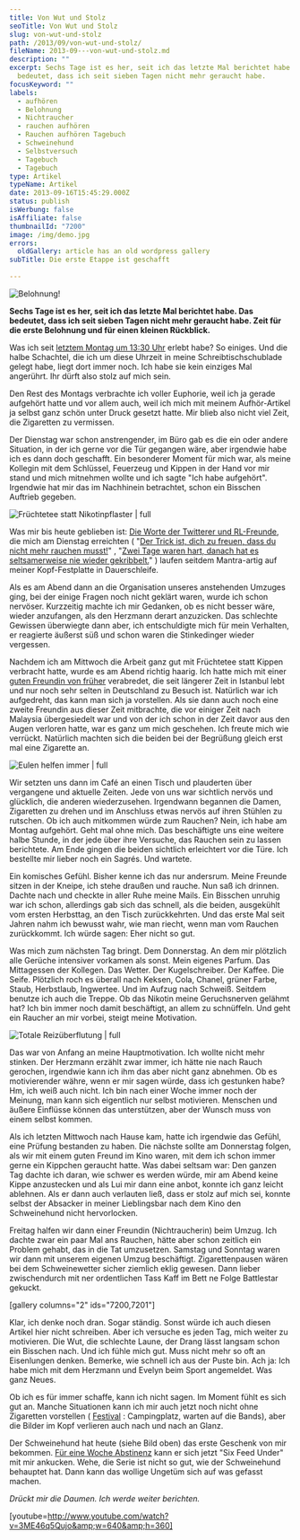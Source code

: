 ```yaml
---
title: Von Wut und Stolz
seoTitle: Von Wut und Stolz
slug: von-wut-und-stolz
path: /2013/09/von-wut-und-stolz/
fileName: 2013-09---von-wut-und-stolz.md
description: ""
excerpt: Sechs Tage ist es her, seit ich das letzte Mal berichtet habe. Das
  bedeutet, dass ich seit sieben Tagen nicht mehr geraucht habe.
focusKeyword: ""
labels:
  - aufhören
  - Belohnung
  - Nichtraucher
  - rauchen aufhören
  - Rauchen aufhören Tagebuch
  - Schweinehund
  - Selbstversuch
  - Tagebuch
  - Tagebuch
type: Artikel
typeName: Artikel
date: 2013-09-16T15:45:29.000Z
status: publish
isWerbung: false
isAffiliate: false
thumbnailId: "7200"
image: /img/demo.jpg
errors:
  oldGallery: article has an old wordpress gallery
subTitle: Die erste Etappe ist geschafft
  
---
```


![Belohnung!](http://cardamonchai.files.wordpress.com/2013/09/9769518254_c7376914be_o.jpg?w=300 "Belohnung!")

**Sechs Tage ist es her, seit ich das letzte Mal berichtet habe. Das bedeutet,
dass ich seit sieben Tagen nicht mehr geraucht habe. Zeit für die erste
Belohnung und für einen kleinen Rückblick.**

Was ich seit
[letztem Montag um 13:30 Uhr](//2013/09/09/mein-pakt-mit-dem-schweinehund/)
erlebt habe? So einiges. Und die halbe Schachtel, die ich um diese Uhrzeit in
meine Schreibtischschublade gelegt habe, liegt dort immer noch. Ich habe sie
kein einziges Mal angerührt. Ihr dürft also stolz auf mich sein.

Den Rest des Montags verbrachte ich voller Euphorie, weil ich ja gerade
aufgehört hatte und vor allem auch, weil ich mich mit meinem Aufhör-Artikel ja
selbst ganz schön unter Druck gesetzt hatte. Mir blieb also nicht viel Zeit, die
Zigaretten zu vermissen.

Der Dienstag war schon anstrengender, im Büro gab es die ein oder andere
Situation, in der ich gerne vor die Tür gegangen wäre, aber irgendwie habe ich
es dann doch geschafft. Ein besonderer Moment für mich war, als meine Kollegin
mit dem Schlüssel, Feuerzeug und Kippen in der Hand vor mir stand und mich
mitnehmen wollte und ich sagte "Ich habe aufgehört". Irgendwie hat mir das im
Nachhinein betrachtet, schon ein Bisschen Auftrieb gegeben.

![Früchtetee statt Nikotinpflaster | full](http://cardamonchai.files.wordpress.com/2013/09/tc3bcren.jpg "Früchtetee statt Nikotinpflaster")

Was mir bis heute geblieben ist:
[Die Worte der Twitterer und RL-Freunde](//2013/09/10/der-trick-ist-dich-zu-freuen-dass-du-nicht-mehr-rauchen-musst/),
die mich am Dienstag erreichten (
"[Der Trick ist, dich zu freuen, dass du nicht mehr rauchen musst!](https://twitter.com/Patoempf)"
,
"[Zwei Tage waren hart, danach hat es seltsamerweise nie wieder gekribbelt.](https://twitter.com/twittschicat)"
) laufen seitdem Mantra-artig auf meiner Kopf-Festplatte in Dauerschleife.

Als es am Abend dann an die Organisation unseres anstehenden Umzuges ging, bei
der einige Fragen noch nicht geklärt waren, wurde ich schon nervöser. Kurzzeitig
machte ich mir Gedanken, ob es nicht besser wäre, wieder anzufangen, als den
Herzmann derart anzuzicken. Das schlechte Gewissen überwiegte dann aber, ich
entschuldigte mich für mein Verhalten, er reagierte äußerst süß und schon waren
die Stinkedinger wieder vergessen.

Nachdem ich am Mittwoch die Arbeit ganz gut mit Früchtetee statt Kippen
verbracht hatte, wurde es am Abend richtig haarig. Ich hatte mich mit einer
[guten Freundin von früher](//2013/06/05/istanbul-mit-anderen-augen/)
verabredet, die seit längerer Zeit in Istanbul lebt und nur noch sehr selten in
Deutschland zu Besuch ist. Natürlich war ich aufgedreht, das kann man sich ja
vorstellen. Als sie dann auch noch eine zweite Freundin aus dieser Zeit
mitbrachte, die vor einiger Zeit nach Malaysia übergesiedelt war und von der ich
schon in der Zeit davor aus den Augen verloren hatte, war es ganz um mich
geschehen. Ich freute mich wie verrückt. Natürlich machten sich die beiden bei
der Begrüßung gleich erst mal eine Zigarette an.

![Eulen helfen immer | full](http://cardamonchai.files.wordpress.com/2013/09/eulen.jpg "Eulen helfen immer")

Wir setzten uns dann im Café an einen Tisch und plauderten über vergangene und
aktuelle Zeiten. Jede von uns war sichtlich nervös und glücklich, die anderen
wiederzusehen. Irgendwann begannen die Damen, Zigaretten zu drehen und im
Anschluss etwas nervös auf ihren Stühlen zu rutschen. Ob ich auch mitkommen
würde zum Rauchen? Nein, ich habe am Montag aufgehört. Geht mal ohne mich. Das
beschäftigte uns eine weitere halbe Stunde, in der jede über ihre Versuche, das
Rauchen sein zu lassen berichtete. Am Ende gingen die beiden sichtlich
erleichtert vor die Türe. Ich bestellte mir lieber noch ein Sagrés. Und wartete.

Ein komisches Gefühl. Bisher kenne ich das nur andersrum. Meine Freunde sitzen
in der Kneipe, ich stehe draußen und rauche. Nun saß ich drinnen. Dachte nach
und checkte in aller Ruhe meine Mails. Ein Bisschen unruhig war ich schon,
allerdings gab sich das schnell, als die beiden, ausgekühlt vom ersten
Herbsttag, an den Tisch zurückkehrten. Und das erste Mal seit Jahren nahm ich
bewusst wahr, wie man riecht, wenn man vom Rauchen zurückkommt. Ich würde sagen:
Eher nicht so gut.

Was mich zum nächsten Tag bringt. Dem Donnerstag. An dem mir plötzlich alle
Gerüche intensiver vorkamen als sonst. Mein eigenes Parfum. Das Mittagessen der
Kollegen. Das Wetter. Der Kugelschreiber. Der Kaffee. Die Seife. Plötzlich roch
es überall nach Keksen, Cola, Chanel, grüner Farbe, Staub, Herbstlaub,
Ingwertee. Und im Aufzug nach Schweiß. Seitdem benutze ich auch die Treppe. Ob
das Nikotin meine Geruchsnerven gelähmt hat? Ich bin immer noch damit
beschäftigt, an allem zu schnüffeln. Und geht ein Raucher an mir vorbei, steigt
meine Motivation.

![Totale Reizüberflutung | full](http://cardamonchai.files.wordpress.com/2013/09/ikea.jpg "Totale Reizüberflutung")

Das war von Anfang an meine Hauptmotivation. Ich wollte nicht mehr stinken. Der
Herzmann erzählt zwar immer, ich hätte nie nach Rauch gerochen, irgendwie kann
ich ihm das aber nicht ganz abnehmen. Ob es motivierender währe, wenn er mir
sagen würde, dass ich gestunken habe? Hm, ich weiß auch nicht. Ich bin nach
einer Woche immer noch der Meinung, man kann sich eigentlich nur selbst
motivieren. Menschen und äußere Einflüsse können das unterstützen, aber der
Wunsch muss von einem selbst kommen.

Als ich letzten Mittwoch nach Hause kam, hatte ich irgendwie das Gefühl, eine
Prüfung bestanden zu haben. Die nächste sollte am Donnerstag folgen, als wir mit
einem guten Freund im Kino waren, mit dem ich schon immer gerne ein Kippchen
geraucht hatte. Was dabei seltsam war: Den ganzen Tag dachte ich daran, wie
schwer es werden würde, mir am Abend keine Kippe anzustecken und als Lui mir
dann eine anbot, konnte ich ganz leicht ablehnen. Als er dann auch verlauten
ließ, dass er stolz auf mich sei, konnte selbst der Absacker in meiner
Lieblingsbar nach dem Kino den Schweinehund nicht hervorlocken.

Freitag halfen wir dann einer Freundin (Nichtraucherin) beim Umzug. Ich dachte
zwar ein paar Mal ans Rauchen, hätte aber schon zeitlich ein Problem gehabt, das
in die Tat umzusetzen. Samstag und Sonntag waren wir dann mit unserem eigenen
Umzug beschäftigt. Zigarettenpausen wären bei dem Schweinewetter sicher ziemlich
eklig gewesen. Dann lieber zwischendurch mit ner ordentlichen Tass Kaff im Bett
ne Folge Battlestar gekuckt.

[gallery columns="2" ids="7200,7201"]

Klar, ich denke noch dran. Sogar ständig. Sonst würde ich auch diesen Artikel
hier nicht schreiben. Aber ich versuche es jeden Tag, mich weiter zu motivieren.
Die Wut, die schlechte Laune, der Drang lässt langsam schon ein Bisschen nach.
Und ich fühle mich gut. Muss nicht mehr so oft an Eisenlungen denken. Bemerke,
wie schnell ich aus der Puste bin. Ach ja: Ich habe mich mit dem Herzmann und
Evelyn beim Sport angemeldet. Was ganz Neues.

Ob ich es für immer schaffe, kann ich nicht sagen. Im Moment fühlt es sich gut
an. Manche Situationen kann ich mir auch jetzt noch nicht ohne Zigaretten
vorstellen ( [Festival](//2013/07/01/southside-festival-2013/) : Campingplatz,
warten auf die Bands), aber die Bilder im Kopf verlieren auch nach und nach an
Glanz.

Der Schweinehund hat heute (siehe Bild oben) das erste Geschenk von mir
bekommen.
[Für eine Woche Abstinenz](//2013/09/09/mein-pakt-mit-dem-schweinehund/) kann er
sich jetzt "Six Feed Under" mit mir ankucken. Wehe, die Serie ist nicht so gut,
wie der Schweinehund behauptet hat. Dann kann das wollige Ungetüm sich auf was
gefasst machen.

_Drückt mir die Daumen. Ich werde weiter berichten._

[youtube=http://www.youtube.com/watch?v=3ME46q5Qujo&amp;w=640&amp;h=360]

  